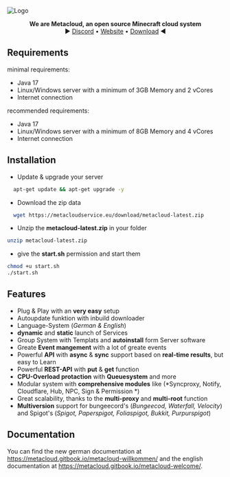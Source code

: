 
![Logo](https://i.ibb.co/0XX0JTh/banner.png)

<p>
  <p align="center">
   <b>We are Metacloud, an open source Minecraft cloud system</b>
    <br>
    ► <a href="https://discord.com/invite/4kKEcaP9WC">Discord</a>
    •
    <a href="https://metacloudservice.eu">Website</a>
    •
    <a href="https://metacloudservice.eu/download/metacloud-latest.zip">Download</a>
     ◄
  </p>
</p>

## Requirements
minimal requirements: 
 * Java 17
 * Linux/Windows server with a minimum of 3GB Memory and 2 vCores
 * Internet connection
 
 recommended requirements: 
 * Java 17
 * Linux/Windows server with a minimum of 8GB Memory and 4 vCores
 * Internet connection

## Installation

+ Update & upgrade your server
```bash
  apt-get update && apt-get upgrade -y
```
+ Download the zip data
```bash
  wget https://metacloudservice.eu/download/metacloud-latest.zip
```
 + Unzip the **metacloud-latest.zip** in your folder
```bash
unzip metacloud-latest.zip
```
 + give the **start.sh** permission and start them
```bash
chmod +u start.sh
./start.sh
```
    

## Features

- Plug & Play with an **very easy** setup
- Autoupdate funktion with inbuild downloader
- Language-System (*German & English*)
- **dynamic** and **static** launch of Services
- Group System with Templats and **autoinstall** form Server software
- Greate **Event mangement** with a lot of greate events
- Powerful **API** with **async** & **sync** support based on **real-time results**, but easy to Learn
- Powerful **REST-API** with **put** & **get** function
- **CPU-Overload protaction** with **Queuesystem** and more 
- Modular system with **comprehensive modules** like (*Syncproxy, Notify, Cloudflare, Hub, NPC, Sign & Permission *)
- Great scalability, thanks to the **multi-proxy** and **multi-root** function
- **Multiversion** support for bungeecord's (*Bungeecod, Waterfall, Velocity*) and Spigot's (*Spigot, Paperspigot, Foliaspigot, Bukkit, Purpurspigot*)

## Documentation
You can find the new german documentation at https://metacloud.gitbook.io/metacloud-willkommen/ and the english documentation at https://metacloud.gitbook.io/metacloud-welcome/.
